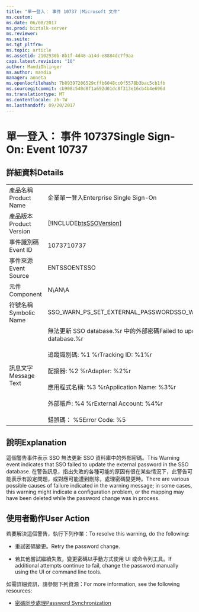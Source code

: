 ```yaml
---
title: "單一登入： 事件 10737 |Microsoft 文件"
ms.custom: 
ms.date: 06/08/2017
ms.prod: biztalk-server
ms.reviewer: 
ms.suite: 
ms.tgt_pltfrm: 
ms.topic: article
ms.assetid: 2102930b-8b1f-4d48-a14d-e8884dc7f9aa
caps.latest.revision: "10"
author: MandiOhlinger
ms.author: mandia
manager: anneta
ms.openlocfilehash: 7b89397206529cffb6048cc0f5578b3bac5cb1fb
ms.sourcegitcommit: cb908c540d8f1a692d01dc8f313e16cb4b4e696d
ms.translationtype: MT
ms.contentlocale: zh-TW
ms.lasthandoff: 09/20/2017
---
```

# <a name="single-sign-on-event-10737"></a><span data-ttu-id="80660-102">單一登入： 事件 10737</span><span class="sxs-lookup"><span data-stu-id="80660-102">Single Sign-On: Event 10737</span></span>
## <a name="details"></a><span data-ttu-id="80660-103">詳細資料</span><span class="sxs-lookup"><span data-stu-id="80660-103">Details</span></span>  
  
|||  
|-|-|  
|<span data-ttu-id="80660-104">產品名稱</span><span class="sxs-lookup"><span data-stu-id="80660-104">Product Name</span></span>|<span data-ttu-id="80660-105">企業單一登入</span><span class="sxs-lookup"><span data-stu-id="80660-105">Enterprise Single Sign-On</span></span>|  
|<span data-ttu-id="80660-106">產品版本</span><span class="sxs-lookup"><span data-stu-id="80660-106">Product Version</span></span>|[!INCLUDE[btsSSOVersion](../includes/btsssoversion-md.md)]|  
|<span data-ttu-id="80660-107">事件識別碼</span><span class="sxs-lookup"><span data-stu-id="80660-107">Event ID</span></span>|<span data-ttu-id="80660-108">10737</span><span class="sxs-lookup"><span data-stu-id="80660-108">10737</span></span>|  
|<span data-ttu-id="80660-109">事件來源</span><span class="sxs-lookup"><span data-stu-id="80660-109">Event Source</span></span>|<span data-ttu-id="80660-110">ENTSSO</span><span class="sxs-lookup"><span data-stu-id="80660-110">ENTSSO</span></span>|  
|<span data-ttu-id="80660-111">元件</span><span class="sxs-lookup"><span data-stu-id="80660-111">Component</span></span>|<span data-ttu-id="80660-112">N\A</span><span class="sxs-lookup"><span data-stu-id="80660-112">N\A</span></span>|  
|<span data-ttu-id="80660-113">符號名稱</span><span class="sxs-lookup"><span data-stu-id="80660-113">Symbolic Name</span></span>|<span data-ttu-id="80660-114">SSO_WARN_PS_SET_EXTERNAL_PASSWORD</span><span class="sxs-lookup"><span data-stu-id="80660-114">SSO_WARN_PS_SET_EXTERNAL_PASSWORD</span></span>|  
|<span data-ttu-id="80660-115">訊息文字</span><span class="sxs-lookup"><span data-stu-id="80660-115">Message Text</span></span>|<span data-ttu-id="80660-116">無法更新 SSO database.%r 中的外部密碼</span><span class="sxs-lookup"><span data-stu-id="80660-116">Failed to update the external password in the SSO database.%r</span></span><br /><br /> <span data-ttu-id="80660-117">追蹤識別碼: %1 %r</span><span class="sxs-lookup"><span data-stu-id="80660-117">Tracking ID: %1%r</span></span><br /><br /> <span data-ttu-id="80660-118">配接器: %2 %r</span><span class="sxs-lookup"><span data-stu-id="80660-118">Adapter: %2%r</span></span><br /><br /> <span data-ttu-id="80660-119">應用程式名稱: %3 %r</span><span class="sxs-lookup"><span data-stu-id="80660-119">Application Name: %3%r</span></span><br /><br /> <span data-ttu-id="80660-120">外部帳戶: %4 %r</span><span class="sxs-lookup"><span data-stu-id="80660-120">External Account: %4%r</span></span><br /><br /> <span data-ttu-id="80660-121">錯誤碼： %5</span><span class="sxs-lookup"><span data-stu-id="80660-121">Error Code: %5</span></span>|  
  
## <a name="explanation"></a><span data-ttu-id="80660-122">說明</span><span class="sxs-lookup"><span data-stu-id="80660-122">Explanation</span></span>  
 <span data-ttu-id="80660-123">這個警告事件表示 SSO 無法更新 SSO 資料庫中的外部密碼。</span><span class="sxs-lookup"><span data-stu-id="80660-123">This Warning event indicates that SSO failed to update the external password in the SSO database.</span></span> <span data-ttu-id="80660-124">在警告訊息，指出失敗的各種可能的原因有很在某些情況下，此警告可能表示有設定問題，或對應可能遭到刪除，處理密碼變更時。</span><span class="sxs-lookup"><span data-stu-id="80660-124">There are various possible causes of failure indicated in the warning message; in some cases, this warning might indicate a configuration problem, or the mapping may have been deleted while the password change was in process.</span></span>  
  
## <a name="user-action"></a><span data-ttu-id="80660-125">使用者動作</span><span class="sxs-lookup"><span data-stu-id="80660-125">User Action</span></span>  
 <span data-ttu-id="80660-126">若要解決這個警告，執行下列作業：</span><span class="sxs-lookup"><span data-stu-id="80660-126">To resolve this warning, do the following:</span></span>  
  
-   <span data-ttu-id="80660-127">重試密碼變更。</span><span class="sxs-lookup"><span data-stu-id="80660-127">Retry the password change.</span></span>  
  
-   <span data-ttu-id="80660-128">若其他嘗試繼續失敗，變更密碼以手動方式使用 UI 或命令列工具。</span><span class="sxs-lookup"><span data-stu-id="80660-128">If additional attempts continue to fail, change the password manually using the UI or command line tools.</span></span>  
  
 <span data-ttu-id="80660-129">如需詳細資訊，請參閱下列資源：</span><span class="sxs-lookup"><span data-stu-id="80660-129">For more information, see the following resources:</span></span>  
  
-   [<span data-ttu-id="80660-130">密碼同步處理</span><span class="sxs-lookup"><span data-stu-id="80660-130">Password Synchronization</span></span>](../core/password-synchronization2.md)
